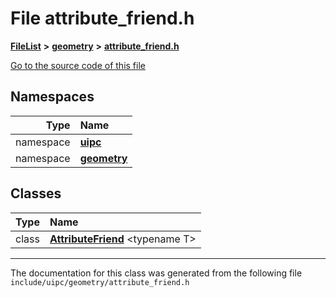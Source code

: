 

# File attribute\_friend.h



[**FileList**](files.md) **>** [**geometry**](dir_04894967a28d068f10a69f6e8a07a2cb.md) **>** [**attribute\_friend.h**](attribute__friend_8h.md)

[Go to the source code of this file](attribute__friend_8h_source.md)
















## Namespaces

| Type | Name |
| ---: | :--- |
| namespace | [**uipc**](namespaceuipc.md) <br> |
| namespace | [**geometry**](namespaceuipc_1_1geometry.md) <br> |


## Classes

| Type | Name |
| ---: | :--- |
| class | [**AttributeFriend**](classuipc_1_1geometry_1_1_attribute_friend.md) &lt;typename T&gt;<br> |



















































------------------------------
The documentation for this class was generated from the following file `include/uipc/geometry/attribute_friend.h`

